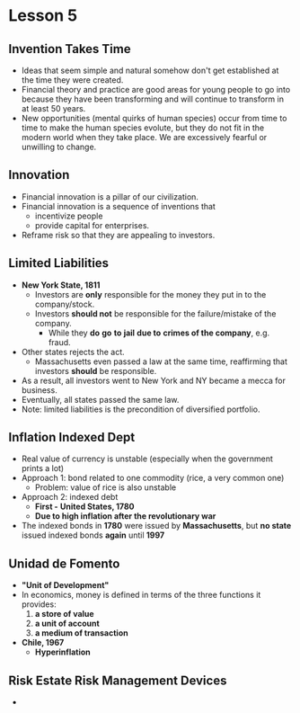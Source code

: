 # Lesson 5

## Invention Takes Time

* Ideas that seem simple and natural somehow don't get established at the time they were created.
* Financial theory and practice are good areas for young people to go into because they have been transforming and will continue to transform in at least 50 years.
* New opportunities \(mental quirks of human species\) occur from time to time to make the human species evolute, but they do not fit in the modern world when they take place. We are excessively fearful or unwilling to change.

## Innovation

* Financial innovation is a pillar of our civilization.
* Financial innovation is a sequence of inventions that 
  * incentivize people
  * provide capital for enterprises.
* Reframe risk so that they are appealing to investors.

## Limited Liabilities

* **New York State, 1811**
  * Investors are **only** responsible for the money they put in to the company/stock.
  * Investors **should not** be responsible for the failure/mistake of the company.
    * While they **do** **go** **to** **jail** **due to** **crimes of the company**, e.g. fraud.
* Other states rejects the act.
  * Massachusetts even passed a law at the same time, reaffirming that investors **should** be responsible.
* As a result, all investors went to New York and NY became a mecca for business.
* Eventually, all states passed the same law.
* Note: limited liabilities is the precondition of diversified portfolio.

## Inflation Indexed Dept

* Real value of currency is unstable \(especially when the government prints a lot\)
* Approach 1: bond related to one commodity \(rice, a very common one\)
  * Problem: value of rice is also unstable
* Approach 2: indexed debt
  * **First -** **United States, 1780**
  * **Due to high inflation after the revolutionary war**
* The indexed bonds in **1780** were issued by **Massachusetts**, but **no state** issued indexed bonds **again** until **1997**

## Unidad de Fomento

* **"Unit of Development"**
* In economics, money is defined in terms of the three functions it provides:
  1. **a store of value**
  2. **a unit of account**
  3. **a medium of transaction**
* **Chile, 1967**
  * **Hyperinflation**

## Risk Estate Risk Management Devices

* 
